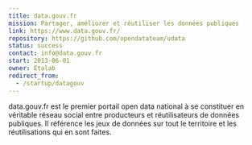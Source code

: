 ```yaml
---
title: data.gouv.fr
mission: Partager, améliorer et réutiliser les données publiques
link: https://www.data.gouv.fr/
repository: https://github.com/opendatateam/udata
status: success
contact: info@data.gouv.fr
start: 2013-06-01
owner: Etalab
redirect_from:
  - /startup/datagouv
---
```


data.gouv.fr est le premier portail open data national à se constituer en véritable réseau social entre producteurs et réutilisateurs de données publiques. Il référence les jeux de données sur tout le territoire et les réutilisations qui en sont faites.
